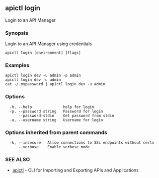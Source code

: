 ## apictl login

Login to an API Manager

### Synopsis

Login to an API Manager using credentials

```
apictl login [environment] [flags]
```

### Examples

```
apictl login dev -u admin -p admin
apictl login dev -u admin
cat ~/.mypassword | apictl login dev -u admin
```

### Options

```
  -h, --help              help for login
  -p, --password string   Password for login
      --password-stdin    Get password from stdin
  -u, --username string   Username for login
```

### Options inherited from parent commands

```
  -k, --insecure   Allow connections to SSL endpoints without certs
      --verbose    Enable verbose mode
```

### SEE ALSO

* [apictl](apictl.md)	 - CLI for Importing and Exporting APIs and Applications

